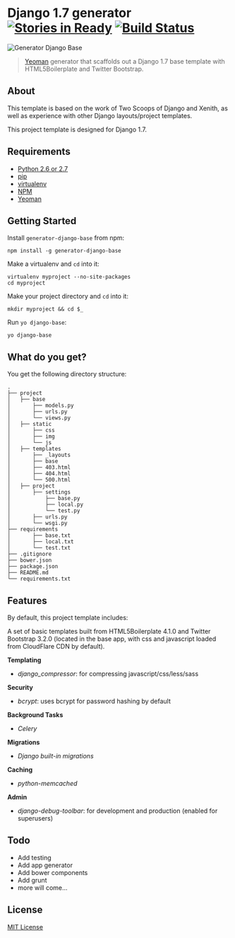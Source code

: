 # Django 1.7 generator  [![Stories in Ready](https://badge.waffle.io/waffleio/waffle.io.svg)](https://waffle.io/santonocito/generator-django-base) [![Build Status](https://api.travis-ci.org/santonocito/generator-django-base.png?branch=master)](http://travis-ci.org/santonocito/generator-django-base)

![Generator Django Base](http://i.imgur.com/95tGJ0i.png?1)

> [Yeoman](http://yeoman.io) generator that scaffolds out a Django 1.7 base template with HTML5Boilerplate and Twitter Bootstrap.
 
## About
 
This template is based on the work of Two Scoops of Django and Xenith, as well as experience with other Django layouts/project templates.

This project template is designed for Django 1.7.

## Requirements

- [Python 2.6 or 2.7](https://www.python.org/)
- [pip](https://pypi.python.org/pypi/pip)
- [virtualenv](http://virtualenv.readthedocs.org/en/latest/)
- [NPM](https://github.com/npm/npm)
- [Yeoman](http://yeoman.io)

## Getting Started

Install `generator-django-base` from npm:
```
npm install -g generator-django-base
```

Make a virtualenv and `cd` into it:
```
virtualenv myproject --no-site-packages
cd myproject
```

Make your project directory and `cd` into it:
```
mkdir myproject && cd $_
```

Run `yo django-base`:
```
yo django-base
```

## What do you get?

You get the following directory structure:

```
.
├── project
│   ├── base
│       ├── models.py
│       ├── urls.py
│       └── views.py
│   ├── static
│       ├── css
│       ├── img
│       └── js
│   ├── templates
│       ├── _layouts
│       ├── base
│       ├── 403.html
│       ├── 404.html
│       └── 500.html
│   ├── project
│       ├── settings
│           ├── base.py
│           ├── local.py
│           └── test.py
│       ├── urls.py
│       └── wsgi.py
├── requirements
│       ├── base.txt
│       ├── local.txt
│       └── test.txt
├── .gitignore
├── bower.json
├── package.json
├── README.md
└── requirements.txt
```

## Features

By default, this project template includes:

A set of basic templates built from HTML5Boilerplate 4.1.0 and Twitter Bootstrap 3.2.0 (located in the base app, with css and javascript loaded from CloudFlare CDN by default).

__Templating__
* *django_compressor*: for compressing javascript/css/less/sass

__Security__
* *bcrypt*: uses bcrypt for password hashing by default

__Background Tasks__
* *Celery*

__Migrations__
* *Django built-in migrations*

__Caching__
* *python-memcached*

__Admin__
* *django-debug-toolbar*: for development and production (enabled for superusers)

## Todo

* Add testing
* Add app generator
* Add bower components
* Add grunt
* more will come...

## License

[MIT License](http://en.wikipedia.org/wiki/MIT_License)
